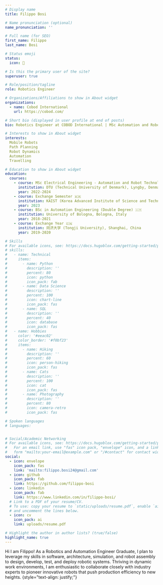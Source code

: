 ```yaml
---
# Display name
title: Filippo Bosi

# Name pronunciation (optional)
name_pronunciation: ''

# Full name (for SEO)
first_name: Filippo
last_name: Bosi

# Status emoji
status:
  icon: 🤖

# Is this the primary user of the site?
superuser: true

# Role/position/tagline
role: Robotics Engineer

# Organizations/Affiliations to show in About widget
organizations:
  - name: Cobod International
    url: https://cobod.com/

# Short bio (displayed in user profile at end of posts)
bio: Robotics Engineer at COBOD International | MSc Automation and Robot Technology at DTU.

# Interests to show in About widget
interests:
  Mobile Robots
  Path Planning
  Robot Dynamics
  Automation
  Travelling

# Education to show in About widget
education:
  courses:
    - course: MSc Electrical Engineering - Automation and Robot Technology 🇩🇰
      institution: DTU (Technical University of Denmark), Lyngby, Denmark
      year: 2022-2024
    - course: Exchange Semester 🇰🇷
      institution: KAIST (Korea Advanced Institute of Science and Technology), Daejeon, South Korea
      year: 2023
    - course: BSc in Automation Engineering (Double Degree) 🇮🇹 
      institution: University of Bologna, Bologna, Italy
      year: 2018-2021
    - course: Exchange Year 🇨🇳
      institution: 同济大学 (Tongji University), Shanghai, China
      year: 2019-2020

# Skills
# For available icons, see: https://docs.hugoblox.com/getting-started/page-builder/#icons
# skills:
#   - name: Technical
#     items:
#       - name: Python
#         description: ''
#         percent: 80
#         icon: python
#         icon_pack: fab
#       - name: Data Science
#         description: ''
#         percent: 100
#         icon: chart-line
#         icon_pack: fas
#       - name: SQL
#         description: ''
#         percent: 40
#         icon: database
#         icon_pack: fas
#   - name: Hobbies
#     color: '#eeac02'
#     color_border: '#f0bf23'
#     items:
#       - name: Hiking
#         description: ''
#         percent: 60
#         icon: person-hiking
#         icon_pack: fas
#       - name: Cats
#         description: ''
#         percent: 100
#         icon: cat
#         icon_pack: fas
#       - name: Photography
#         description: ''
#         percent: 80
#         icon: camera-retro
#         icon_pack: fas

# Spoken languages
# languages:


# Social/Academic Networking
# For available icons, see: https://docs.hugoblox.com/getting-started/page-builder/#icons
#   For an email link, use "fas" icon pack, "envelope" icon, and a link in the
#   form "mailto:your-email@example.com" or "/#contact" for contact widget.
social:
  - icon: envelope
    icon_pack: fas
    link: 'mailto:filippo.bosi24@gmail.com'
  - icon: github
    icon_pack: fab
    link: https://github.com/filippo-bosi
  - icon: linkedin
    icon_pack: fab
    link: https://www.linkedin.com/in/filippo-bosi/
  # Link to a PDF of your resume/CV.
  # To use: copy your resume to `static/uploads/resume.pdf`, enable `ai` icons in `params.yaml`,
  # and uncomment the lines below.
  - icon: cv
    icon_pack: ai
    link: uploads/resume.pdf

# Highlight the author in author lists? (true/false)
highlight_name: true
---
```


Hi I am Filippo! As a Robotics and Automation Engineer Graduate, I plan to leverage my skills in software, architecture, simulation, and robot assembly to design, develop, test, and deploy robotic systems. Thriving in dynamic work environments, I am enthusiastic to collaborate closely with industry experts to pioneer innovative robots that push production efficiency to new heights.
{style="text-align: justify;"}